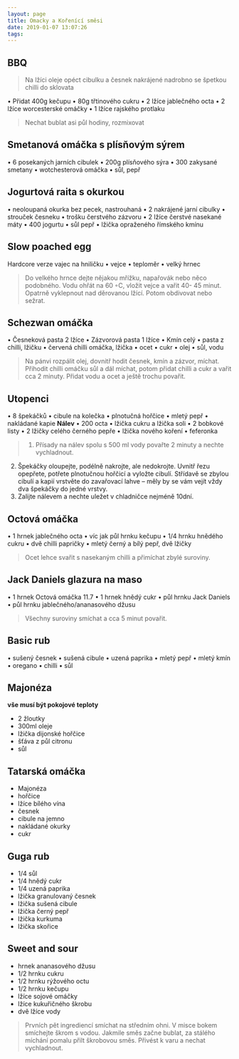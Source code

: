 ```yaml
---
layout: page
title: Omacky a Kořenící směsi
date: 2019-01-07 13:07:26
tags:
---
```

## BBQ
> Na lžíci oleje opéct cibulku a česnek nakrájené nadrobno se špetkou chilli do sklovata

• Přidat 400g kečupu
• 80g třtinového cukru
• 2 lžíce jablečného octa
• 2 lžíce worcesterské omáčky
• 1 lžíce rajského protlaku
> Nechat bublat asi půl hodiny, rozmixovat

## Smetanová omáčka s plísňovým sýrem
• 6 posekaných jarních cibulek
• 200g plísňového sýra
• 300 zakysané smetany
• wotchesterová omáčka
• sůl, pepř

## Jogurtová raita s okurkou
• neoloupaná okurka bez pecek, nastrouhaná
• 2 nakrájené jarní cibulky
• strouček česneku
• trošku čerstvého zázvoru
• 2 lžíce čerstvé nasekané máty
• 400 jogurtu
• sůl pepř
• lžička opraženého římského kmínu

## Slow poached egg
Hardcore verze vajec na hniličku
• vejce
• teploměr
• velký hrnec
>Do velkého hrnce dejte nějakou mřížku, napařovák nebo něco
podobného. Vodu ohřát na 60 ◦C, vložit vejce a vařit 40-
45 minut. Opatrně vyklepnout nad děrovanou lžící. Potom
obdivovat nebo sežrat.

## Schezwan omáčka
• Česneková pasta 2 lžíce
• Zázvorová pasta 1 lžíce
• Kmín celý
• pasta z chilli, lžičku
• červená chilli omáčka, lžička
• ocet
• cukr
• olej
• sůl, vodu
>Na pánvi rozpálit olej, dovnitř hodit česnek, kmín a zázvor,
míchat.
Přihodit chilli omáčku sůl a dál míchat, potom přidat chilli a
cukr a vařit cca 2 minuty. Přidat vodu a ocet a ještě trochu
povařit.

## Utopenci
• 8 špekáčků
• cibule na kolečka
• plnotučná hořčice
• mletý pepř
• nakládané kapie
**Nálev**
• 200 octa
• lžička cukru a lžička soli
• 2 bobkové listy
• 2 lžičky celého černého pepře
• lžička nového koření
• feferonka
>1. Přísady na nálev spolu s 500 ml vody povařte 2 minuty a
nechte vychladnout.
2. Špekáčky oloupejte, podélně nakrojte, ale nedokrojte.
Uvnitř řezu opepřete, potřete plnotučnou hořčicí a vyložte
cibulí. Střídavě se zbylou cibulí a kapií vrstvěte do zavařovací lahve – měly by se vám vejít vždy dva špekáčky do jedné
vrstvy.
3. Zalijte nálevem a nechte uležet v chladničce nejméně 10dní.

## Octová omáčka
• 1 hrnek jablečného octa
• víc jak půl hrnku kečupu
• 1/4 hrnku hnědého cukru
• dvě chilli papričky
• mletý černý a bílý pepř, dvě lžičky
>Ocet lehce svařit s nasekaným chilli a přimíchat zbylé suroviny.

## Jack Daniels glazura na maso
• 1 hrnek Octová omáčka 11.7
• 1 hrnek hnědý cukr
• půl hrnku Jack Daniels
• půl hrnku jablečného/ananasového džusu
>Všechny suroviny smíchat a cca 5 minut povařit.

## Basic rub
• sušený česnek
• sušená cibule
• uzená paprika
• mletý pepř
• mletý kmín
• oregano
• chilli
• sůl

## Majonéza
**vše musí být pokojové teploty**
* 2 žloutky
* 300ml oleje
* lžička dijonské hořčice
* šťáva z půl citronu
* sůl

## Tatarská omáčka
* Majonéza
* hořčice
* lžíce bílého vína
* česnek
* cibule na jemno
* nakládané okurky
* cukr

## Guga rub
* 1/4 sůl
* 1/4 hnědý cukr
* 1/4 uzená paprika
* lžička granulovaný česnek
* lžička sušená cibule
* lžička černý pepř
* lžička kurkuma
* lžička skořice

## Sweet and sour
- hrnek ananasového džusu
- 1/2 hrnku cukru
- 1/2 hrnku rýžového octu
- 1/2 hrnku kečupu
- lžíce sojové omáčky
- lžíce kukuřičného škrobu
- dvě lžíce vody

> Prvních pět ingrediencí smíchat na středním ohni. V misce bokem smíchejte škrom s vodou. Jakmile směs začne bublat, za stálého míchání pomalu přilt škrobovou směs. Přivést k varu a nechat vychladnout.
